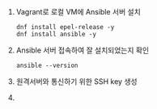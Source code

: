 1. Vagrant로 로컬 VM에 Ansible 서버 설치
    ```shell
    dnf install epel-release -y
    dnf install ansible -y
    ```

2. Ansible 서버 접속하여 잘 설치되었는지 확인
    ```shell
    ansible --version
    ```

3. 원격서버와 통신하기 위한 SSH key 생성
4. 

